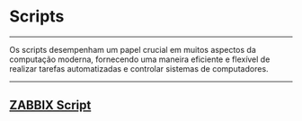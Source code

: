 # Scripts

---

Os scripts desempenham um papel crucial em muitos aspectos da computação moderna, fornecendo uma maneira eficiente e flexível de realizar tarefas automatizadas e controlar sistemas de computadores.

---

## [ZABBIX Script](/Scripts/Zabbix/README.md)
